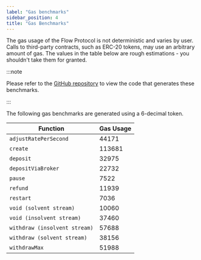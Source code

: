 ```yaml
---
label: "Gas benchmarks"
sidebar_position: 4
title: "Gas Benchmarks"
---
```


The gas usage of the Flow Protocol is not deterministic and varies by user. Calls to third-party contracts, such as
ERC-20 tokens, may use an arbitrary amount of gas. The values in the table below are rough estimations - you shouldn't
take them for granted.

:::note

Please refer to the [GitHub repository](https://github.com/sablier-labs/flow/tree/main/benchmark) to view the code that
generates these benchmarks.

:::

The following gas benchmarks are generated using a 6-decimal token.

| Function                      | Gas Usage |
| ----------------------------- | --------- |
| `adjustRatePerSecond`         | 44171     |
| `create`                      | 113681    |
| `deposit`                     | 32975     |
| `depositViaBroker`            | 22732     |
| `pause`                       | 7522      |
| `refund`                      | 11939     |
| `restart`                     | 7036      |
| `void (solvent stream)`       | 10060     |
| `void (insolvent stream)`     | 37460     |
| `withdraw (insolvent stream)` | 57688     |
| `withdraw (solvent stream)`   | 38156     |
| `withdrawMax`                 | 51988     |
